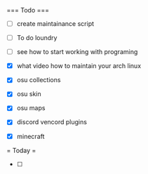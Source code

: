 === Todo ===

- [ ] create maintainance script
- [ ] To do loundry  
- [ ] see how to start working with programing
- [X] what video how to maintain your arch linux
- [X] osu collections
- [X] osu skin
- [X] osu maps
- [X] discord vencord plugins
- [X] minecraft


= Today =

- [ ] 
